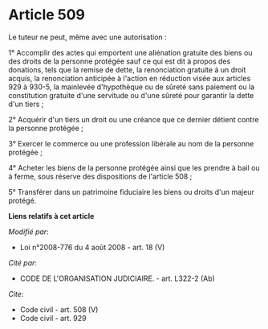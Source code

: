 # Article 509

Le tuteur ne peut, même avec une autorisation : 

1° Accomplir des actes qui emportent une aliénation gratuite des biens ou des droits de la personne protégée sauf ce qui est
dit à propos des donations, tels que la remise de dette, la renonciation gratuite à un droit acquis, la renonciation
anticipée à l'action en réduction visée aux articles 929 à 930-5, la mainlevée d'hypothèque ou de sûreté sans paiement ou la
constitution gratuite d'une servitude ou d'une sûreté pour garantir la dette d'un tiers ; 

2° Acquérir d'un tiers un droit ou une créance que ce dernier détient contre la personne protégée ; 

3° Exercer le commerce ou une profession libérale au nom de la personne protégée ; 

4° Acheter les biens de la personne protégée ainsi que les prendre à bail ou à ferme, sous réserve des dispositions de
l'article 508 ; 

5° Transférer dans un patrimoine fiduciaire les biens ou droits d'un majeur protégé.

**Liens relatifs à cet article**

_Modifié par_:

  - Loi n°2008-776 du 4 août 2008 - art. 18 (V)

_Cité par_:

  - CODE DE L'ORGANISATION JUDICIAIRE. - art. L322-2 (Ab)

_Cite_:

  - Code civil - art. 508 (V)
  - Code civil - art. 929

